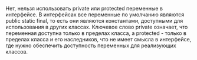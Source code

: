 Нет, нельзя использовать private или protected переменные в интерфейсе. В интерфейсах все переменные по умолчанию
являются public static final, то есть они являются константами, доступными для использования в других классах. Ключевое
слово private означает, что переменная доступна только в пределах класса, а protected - только в пределах класса и его
наследников, что не имеет смысла в интерфейсе, где нужно обеспечить доступность переменных для реализующих классов.